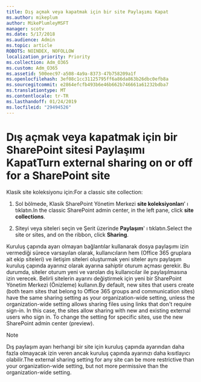 ```yaml
---
title: Dış açmak veya kapatmak için bir site Paylaşımı Kapat
ms.author: mikeplum
author: MikePlumleyMSFT
manager: scotv
ms.date: 5/17/2018
ms.audience: Admin
ms.topic: article
ROBOTS: NOINDEX, NOFOLLOW
localization_priority: Priority
ms.collection: Adm_O365
ms.custom: Adm_O365
ms.assetid: 500eec97-a508-4a9a-8373-47b758209a1f
ms.openlocfilehash: 3ef08c1cc31125795ff6a86da863b26dbc0efb8a
ms.sourcegitcommit: e2864efcfb493b6e46b662b746661a61232bdba7
ms.translationtype: MT
ms.contentlocale: tr-TR
ms.lasthandoff: 01/24/2019
ms.locfileid: "29494526"
---
```

# <a name="turn-external-sharing-on-or-off-for-a-sharepoint-site"></a><span data-ttu-id="eab31-102">Dış açmak veya kapatmak için bir SharePoint sitesi Paylaşımı Kapat</span><span class="sxs-lookup"><span data-stu-id="eab31-102">Turn external sharing on or off for a SharePoint site</span></span>

<span data-ttu-id="eab31-103">Klasik site koleksiyonu için:</span><span class="sxs-lookup"><span data-stu-id="eab31-103">For a classic site collection:</span></span>
  
1. <span data-ttu-id="eab31-104">Sol bölmede, Klasik SharePoint Yönetim Merkezi **site koleksiyonları**' ı tıklatın.</span><span class="sxs-lookup"><span data-stu-id="eab31-104">In the classic SharePoint admin center, in the left pane, click **site collections**.</span></span>
    
2. <span data-ttu-id="eab31-105">Siteyi veya siteleri seçin ve Şerit üzerinde **Paylaşım**' ı tıklatın.</span><span class="sxs-lookup"><span data-stu-id="eab31-105">Select the site or sites, and on the ribbon, click **Sharing**.</span></span>
    
<span data-ttu-id="eab31-p101">Kuruluş çapında ayarı olmayan bağlantılar kullanarak dosya paylaşımı izin vermediği sürece varsayılan olarak, kullanıcıların hem (Office 365 gruplara ait ekip siteleri) ve iletişim siteleri oluşturmak yeni siteler aynı paylaşım kuruluş çapında ayarınız olarak ayarına sahiptir oturum açması gerekir. Bu durumda, siteler oturum yeni ve varolan dış kullanıcılar ile paylaşılmasına izin verecek. Belirli sitelerin ayarını değiştirmek için yeni bir SharePoint Yönetim Merkezi (Önizleme) kullanın.</span><span class="sxs-lookup"><span data-stu-id="eab31-p101">By default, new sites that users create (both team sites that belong to Office 365 groups and communication sites) have the same sharing setting as your organization-wide setting, unless the organization-wide setting allows sharing files using links that don't require sign-in. In this case, the sites allow sharing with new and existing external users who sign in. To change the setting for specific sites, use the new SharePoint admin center (preview).</span></span>
  
> [!NOTE]
> <span data-ttu-id="eab31-109">Dış paylaşım ayarı herhangi bir site için kuruluş çapında ayarından daha fazla olmayacak izin veren ancak kuruluş çapında ayarınızı daha kısıtlayıcı olabilir.</span><span class="sxs-lookup"><span data-stu-id="eab31-109">The external sharing setting for any site can be more restrictive than your organization-wide setting, but not more permissive than the organization-wide setting.</span></span> 
  

